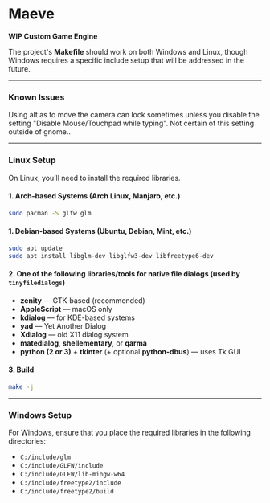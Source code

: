 # Maeve  
**WIP Custom Game Engine**

The project's **Makefile** should work on both Windows and Linux, though Windows requires a specific include setup that will be addressed in the future.

---

### **Known Issues**  
Using alt as to move the camera can lock sometimes unless you disable the setting "Disable Mouse/Touchpad while typing". Not certain of this setting outside of gnome..

---

### **Linux Setup**  
On Linux, you’ll need to install the required libraries.

#### **1. Arch-based Systems (Arch Linux, Manjaro, etc.)**
```bash
sudo pacman -S glfw glm
```

#### **1. Debian-based Systems (Ubuntu, Debian, Mint, etc.)**
```bash
sudo apt update
sudo apt install libglm-dev libglfw3-dev libfreetype6-dev
```

#### **2. One of the following libraries/tools for native file dialogs (used by `tinyfiledialogs`)**
- **zenity** — GTK-based (recommended)
- **AppleScript** — macOS only
- **kdialog** — for KDE-based systems
- **yad** — Yet Another Dialog
- **Xdialog** — old X11 dialog system
- **matedialog**, **shellementary**, or **qarma**
- **python (2 or 3)** + **tkinter** (+ optional **python-dbus**) — uses Tk GUI

#### 3. Build
```bash
make -j
```

---

### **Windows Setup**  
For Windows, ensure that you place the required libraries in the following directories:

- `C:/include/glm`
- `C:/include/GLFW/include`
- `C:/include/GLFW/lib-mingw-w64`
- `C:/include/freetype2/include`
- `C:/include/freetype2/build`
